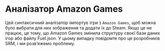 # Аналізатор Amazon Games

Цей синтаксичний аналізатор імпортує ігри з `Amazon Games`, щоб можна було вибрати для них зображення та додати їх до Steam. Якщо це не працює, це тому, що Amazon Games змінила структуру своєї бази даних ігор або файлу Fuel.json. У цьому випадку повідомте про це розробників SRM, і ми розв’яжемо проблему. 